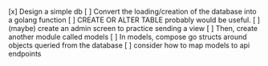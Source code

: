 
[x] Design a simple db
[ ] Convert the loading/creation of the database into a golang function
[ ] CREATE OR ALTER TABLE probably would be useful.
[ ] (maybe) create an admin screen to practice sending a view
[ ] Then, create another module called models
[ ] In models, compose go structs around objects queried from the database
[ ] consider how to map models to api endpoints 
